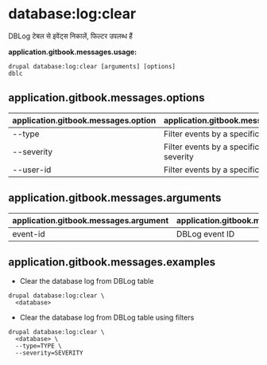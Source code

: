 # database:log:clear
DBLog टेबल से इवेंट्स निकालें, फिल्टर उपलब्ध हैं

**application.gitbook.messages.usage:**
```
drupal database:log:clear [arguments] [options]
dblc
```

## application.gitbook.messages.options
application.gitbook.messages.option | application.gitbook.messages.details
-------|-------------
--type | Filter events by a specific type
--severity | Filter events by a specific level of severity
--user-id | Filter events by a specific user id

## application.gitbook.messages.arguments
application.gitbook.messages.argument | application.gitbook.messages.details
---------|-------------
event-id | DBLog event ID

## application.gitbook.messages.examples
* Clear the database log from DBLog table
```
drupal database:log:clear \
  <database>
```
* Clear the database log from DBLog table using filters
```
drupal database:log:clear \
  <database> \
  --type=TYPE \
  --severity=SEVERITY
```
